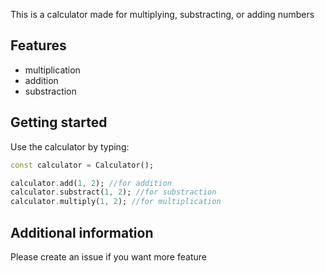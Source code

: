 This is a calculator made for multiplying, substracting, or adding numbers

## Features

- multiplication
- addition
- substraction

## Getting started

Use the calculator by typing:

```dart
const calculator = Calculator();

calculator.add(1, 2); //for addition
calculator.substract(1, 2); //for substraction
calculator.multiply(1, 2); //for multiplication
```

## Additional information

Please create an issue if you want more feature
